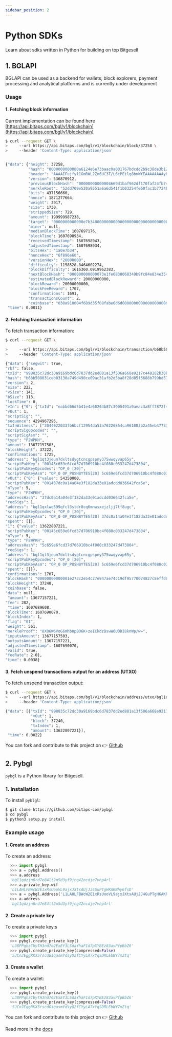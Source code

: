 ```yaml
---
sidebar_position: 2
---
```


# Python SDKs

Learn about sdks written in Python for building on top Bitgesell

## 1. BGLAPI

BGLAPI can be used as a backend for wallets, block explorers, payment processing and analytical platforms and is currently under development

### Usage

#### 1. Fetching block information

Current implementation can be found here [https://api.bitaps.com/bgl/v1/blockchain](https://api.bitaps.com/bgl/v1/blockchain)

```sh
$ curl --request GET \
>     --url https://api.bitaps.com/bgl/v1/blockchain/block/37258 \
>     --header 'Content-Type: application/json'


{"data": {"height": 37258,
          "hash": "0000000000000a6124e6e73baac0a001767bdcdd2b9c38de3b128fe894886037",
          "header": "AAAAIFujfyl1GmRWL2Zn6UC3T/L6cPEtlq8bnWYEAAAAAAAAyNExW/1GYxdvS3K3wfpg/lQysPFB1aamUZUKUp5w3VL2idNfNHsOGmBuiW8C",
          "version": 536870912,
          "previousBlockHash": "00000000000004669d1baf962df170faf24fb740e967662f56641a75297fa35b",
          "merkleRoot": "52dd709e520a9551a6a6d541f1b03254fe60fac1b7724b6f176346fd5b31d1c8",
          "bits": 437156660,
          "nonce": 1871277664,
          "weight": 3917,
          "size": 1730,
          "strippedSize": 729,
          "amount": 199999987238,
          "target": "0000000000000e7b340000000000000000000000000000000000000000000000",
          "miner": null,
          "medianBlockTime": 1607697176,
          "blockTime": 1607698934,
          "receivedTimestamp": 1607698943,
          "adjustedTimestamp": 1607698934,
          "bitsHex": "1a0e7b34",
          "nonceHex": "6f896e60",
          "versionHex": "20000000",
          "difficulty": 1158528.8464602274,
          "blockDifficulty": 1616360.0919962383,
          "nextBlockHash": "000000000000073e1fe6830068349b9fc84e834e354fdaf83c1b4fb94891548b",
          "estimatedBlockReward": 20000000000,
          "blockReward": 20000000000,
          "blockFeeReward": 1707,
          "confirmations": 1691,
          "transactionsCount": 2,
          "coinbase": "038a910004f689d35f08fabe6d6d000000000000000000000000000000000000000000000000000000000000000001000000000000000800b170d6fad5090f2f4d696e696e672d4475746368322f"},
 "time": 0.0011}
```

#### 2. Fetching transaction information

To fetch transaction information:

```sh
$ curl --request GET \

>     --url https://api.bitaps.com/bgl/v1/blockchain/transaction/b68b508031ceb03130a749d490ce09ac31afb2d5ba8f28d85f5688b799bd5723 \
>     --header 'Content-Type: application/json'

{"data": {"segwit": true,
"rbf": false,
"txId": "998835c72dc30a9169bdc6d7837dd2ed881a13f506a668e9217c448282b30bb1",
"hash": "b68b508031ceb03130a749d490ce09ac31afb2d5ba8f28d85f5688b799bd5723",
"version": 2,
"size": 222,
"vSize": 141,
"bSize": 113,
"lockTime": 0,
"vIn": {"0": {"txId": "eabbd66d5b41e4a60264b87c3905491a9aeac3a8ff7872f48a582b0c8fc79846",
"vOut": 1,
"scriptSig": "",
"sequence": 4294967295,
"txInWitness": ["3044022033fb6bcf12954da53a76226854ca961083b2a45eb47733de4b785633611391cf02200082b37770b5fbef4ffc35fcbe1655ee293608494aebd5e903ffb5b9d0f50a3401", "03f51be54fa8cbb51f16834ba976f8e71653c2700c7af9151f80e8d6475109c848"],
"scriptSigOpcodes": "",
"scriptSigAsm": "",
"type": "P2WPKH",
"amount": 13677157503,
"blockHeight": 37222,
"confirmations": 1725,
"address": "bgl1qt3jeum7dxltsdygtcncgpspny375wwqyvap65y",
"scriptPubKey": "00145c659e6fcd37d706910bc4f080c033247d473804",
"scriptPubKeyOpcodes": "OP_0 [20]",
"scriptPubKeyAsm": "OP_0 OP_PUSHBYTES[20] 5c659e6fcd37d706910bc4f080c033247d473804"}},
"vOut": {"0": {"value": 54350000,
"scriptPubKey": "001437dc0a14a04e3f182da33e01adcdd036642fca5e",
"nType": 5,
"type": "P2WPKH",
"addressHash": "37dc0a14a04e3f182da33e01adcdd036642fca5e",
"reqSigs": 1,
"address": "bgl1qxlwq599qfcl3stdr8cq6mnwsxejzljj7tf8ugc",
"scriptPubKeyOpcodes": "OP_0 [20]",
"scriptPubKeyAsm": "OP_0 OP_PUSHBYTES[20] 37dc0a14a04e3f182da33e01adcdd036642fca5e",
"spent": []},
"1": {"value": 13622807221,
"scriptPubKey": "00145c659e6fcd37d706910bc4f080c033247d473804",
"nType": 5,
"type": "P2WPKH",
"addressHash": "5c659e6fcd37d706910bc4f080c033247d473804",
"reqSigs": 1,
"address": "bgl1qt3jeum7dxltsdygtcncgpspny375wwqyvap65y",
"scriptPubKeyOpcodes": "OP_0 [20]",
"scriptPubKeyAsm": "OP_0 OP_PUSHBYTES[20] 5c659e6fcd37d706910bc4f080c033247d473804",
"spent": []}},
"confirmations": 1707,
"blockHash": "00000000000001e273c2e54c27e947ae74c19df95770074827c8effd84833a07",
"blockHeight": 37240,
"coinbase": false,
"data": null,
 "amount": 13677157221,
"fee": 282,
 "time": 1607689608,
"blockTime": 1607690070,
"blockIndex": 1,
"flag": "01",
"weight": 561,
"merkleProof": "8XO6W6VoG6mhb0pBO6K+zeICkdzBswW6UODI8knWp/w=",
"inputsAmount": 13677157503,
"outputsAmount": 13677157221,
"adjustedTimestamp": 1607690070,
"valid": true,
"feeRate": 2.0},
"time": 0.0038}
```

#### 3. Fetch unspend transactions output for an address (UTXO)

To fetch unspend transaction output:

```sh
$ curl --request GET \
>     --url https://api.bitaps.com/bgl/v1/blockchain/address/utxo/bgl1qt3jeum7dxltsdygtcncgpspny375wwqyvap65y \
>     --header 'Content-Type: application/json'

{"data": [{"txId": "998835c72dc30a9169bdc6d7837dd2ed881a13f506a668e9217c448282b30bb1",
           "vOut": 1,
           "block": 37240,
           "txIndex": 1,
           "amount": 13622807221}],
 "time": 0.0022}
```

You can fork and contribute to this project on 👉 [Github](https://github.com/BitgesellOfficial/bglapiserver)

## 2. Pybgl

`pybgl` is a Python library for Bitgesell.

### 1. Installation

To install `pyblgl`:

```sh
$ git clone https://github.com/bitaps-com/pybgl
$ cd pybgl
$ python3 setup.py install
```

### Example usage

#### 1. Create an address

To create an address:

```python
  >>> import pybgl
  >>> a = pybgl.Address()
  >>> a.address
  'bgl1qdzjn6rd7e84lt2m5d3yf9jcg42ncdje7vhp4rl'
  >>> a.private_key.wif
  'L1LAHLFBWcW2E1xRsUooVL9ajxJXtsAUjJJ4GuPTgHKAKNhy6fsD'
  >>> a = pybgl.Address('L1LAHLFBWcW2E1xRsUooVL9ajxJXtsAUjJJ4GuPTgHKAKNhy6fsD')
  >>> a.address
  'bgl1qdzjn6rd7e84lt2m5d3yf9jcg42ncdje7vhp4rl'
```

#### 2. Create a private key

To create a private key:s

```python
  >>> import pybgl
  >>> pybgl.create_private_key()
  'L38PPqhzCbyTH3nd7e2ExEY3LSdaYhaF1d7pXYBEz83avPfpBbZ6'
  >>> pybgl.create_private_key(compressed=False)
  '5JCnJEggRKX5rscdGiqasmYdsyQ2fCYyLA7xYqSDRLEbWY7mZtq'
```

#### 3. Create a wallet

To create a wallet:

```python
  >>> import pybgl
  >>> pybgl.create_private_key()
  'L38PPqhzCbyTH3nd7e2ExEY3LSdaYhaF1d7pXYBEz83avPfpBbZ6'
  >>> pybgl.create_private_key(compressed=False)
  '5JCnJEggRKX5rscdGiqasmYdsyQ2fCYyLA7xYqSDRLEbWY7mZtq'
```
You can fork and contribute to this project on 👉 [Github](https://github.com/BitgesellOfficial/pybgl)

Read more in the [docs](https://pybgl.readthedocs.io/)